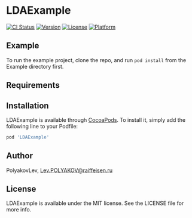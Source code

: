 # LDAExample

[![CI Status](https://img.shields.io/travis/PolyakovLev/LDAExample.svg?style=flat)](https://travis-ci.org/PolyakovLev/LDAExample)
[![Version](https://img.shields.io/cocoapods/v/LDAExample.svg?style=flat)](https://cocoapods.org/pods/LDAExample)
[![License](https://img.shields.io/cocoapods/l/LDAExample.svg?style=flat)](https://cocoapods.org/pods/LDAExample)
[![Platform](https://img.shields.io/cocoapods/p/LDAExample.svg?style=flat)](https://cocoapods.org/pods/LDAExample)

## Example

To run the example project, clone the repo, and run `pod install` from the Example directory first.

## Requirements

## Installation

LDAExample is available through [CocoaPods](https://cocoapods.org). To install
it, simply add the following line to your Podfile:

```ruby
pod 'LDAExample'
```

## Author

PolyakovLev, Lev.POLYAKOV@raiffeisen.ru

## License

LDAExample is available under the MIT license. See the LICENSE file for more info.
